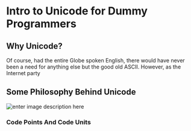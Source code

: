# Intro to Unicode for Dummy Programmers

## Why Unicode?

Of course, had the entire Globe spoken English, there would have never been a need for anything else but the good old ASCII. However, as the Internet party

## Some Philosophy Behind Unicode

![enter image description here](https://lh3.googleusercontent.com/driTrANKja0TwszTgvDmmmLzRCryfCI5TGAj11gkI_PfxbNG3JVqszY282WWRLYdndv4AZL68Q9Q)


### Code Points And Code Units




<!--stackedit_data:
eyJoaXN0b3J5IjpbLTIwMTY2ODg4ODksMTQyMjEwNzQ5LDk4OD
gyNTk2NCwtMTU4ODc5NjY2XX0=
-->